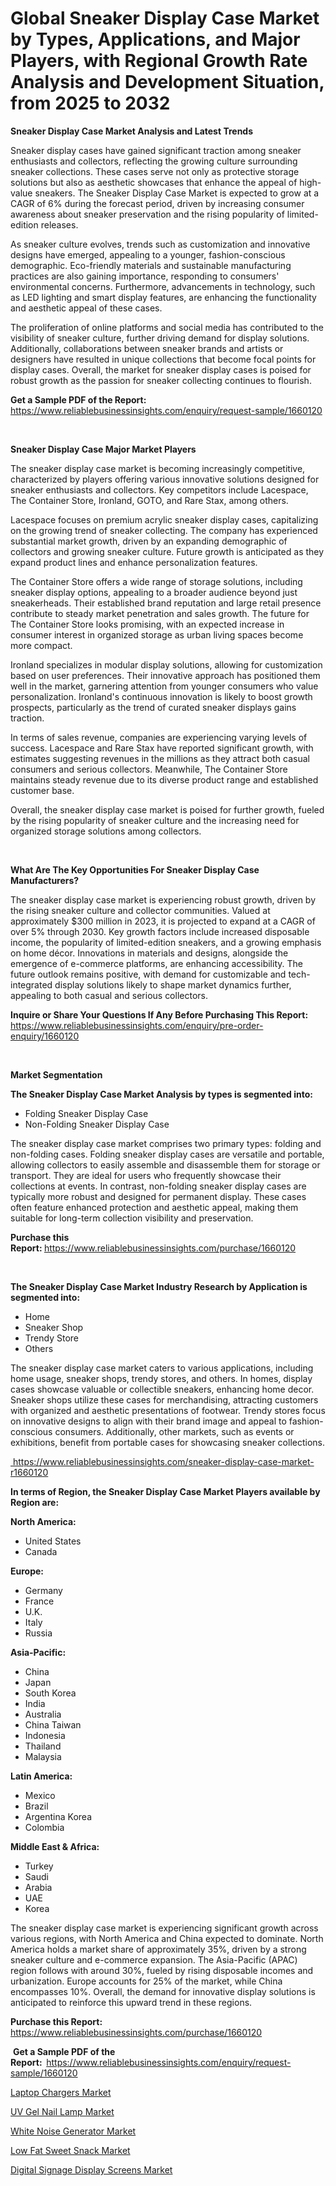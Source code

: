 <p><h1>Global Sneaker Display Case Market by Types, Applications, and Major Players, with Regional Growth Rate Analysis and Development Situation, from 2025 to 2032</h1></p><p><strong>Sneaker Display Case Market Analysis and Latest Trends</strong></p>
<p><p>Sneaker display cases have gained significant traction among sneaker enthusiasts and collectors, reflecting the growing culture surrounding sneaker collections. These cases serve not only as protective storage solutions but also as aesthetic showcases that enhance the appeal of high-value sneakers. The Sneaker Display Case Market is expected to grow at a CAGR of 6% during the forecast period, driven by increasing consumer awareness about sneaker preservation and the rising popularity of limited-edition releases.</p><p>As sneaker culture evolves, trends such as customization and innovative designs have emerged, appealing to a younger, fashion-conscious demographic. Eco-friendly materials and sustainable manufacturing practices are also gaining importance, responding to consumers' environmental concerns. Furthermore, advancements in technology, such as LED lighting and smart display features, are enhancing the functionality and aesthetic appeal of these cases.</p><p>The proliferation of online platforms and social media has contributed to the visibility of sneaker culture, further driving demand for display solutions. Additionally, collaborations between sneaker brands and artists or designers have resulted in unique collections that become focal points for display cases. Overall, the market for sneaker display cases is poised for robust growth as the passion for sneaker collecting continues to flourish.</p></p>
<p><strong>Get a Sample PDF of the Report:&nbsp;</strong> <a href="https://www.reliablebusinessinsights.com/enquiry/request-sample/1660120?utm_campaign=57&utm_medium=2&utm_source=Github&utm_content=ia&utm_term=05042025&utm_id=sneaker-display-case">https://www.reliablebusinessinsights.com/enquiry/request-sample/1660120</a></p>
<p>&nbsp;</p>
<p><strong>Sneaker Display Case Major Market Players</strong></p>
<p><p>The sneaker display case market is becoming increasingly competitive, characterized by players offering various innovative solutions designed for sneaker enthusiasts and collectors. Key competitors include Lacespace, The Container Store, Ironland, GOTO, and Rare Stax, among others.</p><p>Lacespace focuses on premium acrylic sneaker display cases, capitalizing on the growing trend of sneaker collecting. The company has experienced substantial market growth, driven by an expanding demographic of collectors and growing sneaker culture. Future growth is anticipated as they expand product lines and enhance personalization features.</p><p>The Container Store offers a wide range of storage solutions, including sneaker display options, appealing to a broader audience beyond just sneakerheads. Their established brand reputation and large retail presence contribute to steady market penetration and sales growth. The future for The Container Store looks promising, with an expected increase in consumer interest in organized storage as urban living spaces become more compact.</p><p>Ironland specializes in modular display solutions, allowing for customization based on user preferences. Their innovative approach has positioned them well in the market, garnering attention from younger consumers who value personalization. Ironland's continuous innovation is likely to boost growth prospects, particularly as the trend of curated sneaker displays gains traction.</p><p>In terms of sales revenue, companies are experiencing varying levels of success. Lacespace and Rare Stax have reported significant growth, with estimates suggesting revenues in the millions as they attract both casual consumers and serious collectors. Meanwhile, The Container Store maintains steady revenue due to its diverse product range and established customer base.</p><p>Overall, the sneaker display case market is poised for further growth, fueled by the rising popularity of sneaker culture and the increasing need for organized storage solutions among collectors.</p></p>
<p>&nbsp;</p>
<p><strong>What Are The Key Opportunities For Sneaker Display Case Manufacturers?</strong></p>
<p><p>The sneaker display case market is experiencing robust growth, driven by the rising sneaker culture and collector communities. Valued at approximately $300 million in 2023, it is projected to expand at a CAGR of over 5% through 2030. Key growth factors include increased disposable income, the popularity of limited-edition sneakers, and a growing emphasis on home décor. Innovations in materials and designs, alongside the emergence of e-commerce platforms, are enhancing accessibility. The future outlook remains positive, with demand for customizable and tech-integrated display solutions likely to shape market dynamics further, appealing to both casual and serious collectors.</p></p>
<p><strong>Inquire or Share Your Questions If Any Before Purchasing This Report:</strong> <a href="https://www.reliablebusinessinsights.com/enquiry/pre-order-enquiry/1660120?utm_campaign=57&utm_medium=2&utm_source=Github&utm_content=ia&utm_term=05042025&utm_id=sneaker-display-case">https://www.reliablebusinessinsights.com/enquiry/pre-order-enquiry/1660120</a></p>
<p>&nbsp;</p>
<p><strong>Market Segmentation</strong></p>
<p><strong>The Sneaker Display Case Market Analysis by types is segmented into:</strong></p>
<p><ul><li>Folding Sneaker Display Case</li><li>Non-Folding Sneaker Display Case</li></ul></p>
<p><p>The sneaker display case market comprises two primary types: folding and non-folding cases. Folding sneaker display cases are versatile and portable, allowing collectors to easily assemble and disassemble them for storage or transport. They are ideal for users who frequently showcase their collections at events. In contrast, non-folding sneaker display cases are typically more robust and designed for permanent display. These cases often feature enhanced protection and aesthetic appeal, making them suitable for long-term collection visibility and preservation.</p></p>
<p><strong>Purchase this Report:&nbsp;</strong><a href="https://www.reliablebusinessinsights.com/purchase/1660120?utm_campaign=57&utm_medium=2&utm_source=Github&utm_content=ia&utm_term=05042025&utm_id=sneaker-display-case">https://www.reliablebusinessinsights.com/purchase/1660120</a></p>
<p>&nbsp;</p>
<p><strong>The Sneaker Display Case Market Industry Research by Application is segmented into:</strong></p>
<p><ul><li>Home</li><li>Sneaker Shop</li><li>Trendy Store</li><li>Others</li></ul></p>
<p><p>The sneaker display case market caters to various applications, including home usage, sneaker shops, trendy stores, and others. In homes, display cases showcase valuable or collectible sneakers, enhancing home decor. Sneaker shops utilize these cases for merchandising, attracting customers with organized and aesthetic presentations of footwear. Trendy stores focus on innovative designs to align with their brand image and appeal to fashion-conscious consumers. Additionally, other markets, such as events or exhibitions, benefit from portable cases for showcasing sneaker collections.</p></p>
<p><a href="https://www.reliablebusinessinsights.com/sneaker-display-case-market-r1660120?utm_campaign=57&utm_medium=2&utm_source=Github&utm_content=ia&utm_term=05042025&utm_id=sneaker-display-case">&nbsp;https://www.reliablebusinessinsights.com/sneaker-display-case-market-r1660120</a></p>
<p><strong>In terms of Region, the Sneaker Display Case Market Players available by Region are:</strong></p>
<p>
    <p> <strong> North America: </strong>
        <ul>
            <li>United States</li>
            <li>Canada</li>
        </ul>
        </p> 
    <p> <strong> Europe: </strong>
        <ul>
            <li>Germany</li>
            <li>France</li>
            <li>U.K.</li>
            <li>Italy</li>
            <li>Russia</li>
        </ul>
        </p> 
    <p> <strong> Asia-Pacific: </strong>
        <ul>
            <li>China</li>
            <li>Japan</li>
            <li>South Korea</li>
            <li>India</li>
            <li>Australia</li>
            <li>China Taiwan</li>
            <li>Indonesia</li>
            <li>Thailand</li>
            <li>Malaysia</li>
        </ul>
        </p> 
    <p> <strong> Latin America: </strong>
        <ul>
            <li>Mexico</li>
            <li>Brazil</li>
            <li>Argentina Korea</li>
            <li>Colombia</li>
        </ul>
        </p> 
    <p> <strong> Middle East & Africa: </strong>
        <ul>
            <li>Turkey</li>
            <li>Saudi</li>
            <li>Arabia</li>
            <li>UAE</li>
            <li>Korea</li>
        </ul>
    </p>
    </p>
<p><p>The sneaker display case market is experiencing significant growth across various regions, with North America and China expected to dominate. North America holds a market share of approximately 35%, driven by a strong sneaker culture and e-commerce expansion. The Asia-Pacific (APAC) region follows with around 30%, fueled by rising disposable incomes and urbanization. Europe accounts for 25% of the market, while China encompasses 10%. Overall, the demand for innovative display solutions is anticipated to reinforce this upward trend in these regions.</p></p>
<p><strong>Purchase this Report: </strong><a href="https://www.reliablebusinessinsights.com/purchase/1660120?utm_campaign=57&utm_medium=2&utm_source=Github&utm_content=ia&utm_term=05042025&utm_id=sneaker-display-case">https://www.reliablebusinessinsights.com/purchase/1660120</a></p>
<p>&nbsp;<strong>Get a Sample PDF of the Report:&nbsp;&nbsp;</strong><a href="https://www.reliablebusinessinsights.com/enquiry/request-sample/1660120?utm_campaign=57&utm_medium=2&utm_source=Github&utm_content=ia&utm_term=05042025&utm_id=sneaker-display-case">https://www.reliablebusinessinsights.com/enquiry/request-sample/1660120</a></p>
<p><strong></strong></p>
<p><p><a href="https://github.com/rjaibiagha/Market-Research-Report-List-1/blob/main/laptop-chargers-market.md?utm_campaign=57&utm_medium=2&utm_source=Github&utm_content=ia&utm_term=05042025&utm_id=sneaker-display-case">Laptop Chargers Market</a></p><p><a href="https://github.com/godekkutero4/Market-Research-Report-List-1/blob/main/uv-gel-nail-lamp-market.md?utm_campaign=57&utm_medium=2&utm_source=Github&utm_content=ia&utm_term=05042025&utm_id=sneaker-display-case">UV Gel Nail Lamp Market</a></p><p><a href="https://github.com/brinnoifon/Market-Research-Report-List-1/blob/main/white-noise-generator-market.md?utm_campaign=57&utm_medium=2&utm_source=Github&utm_content=ia&utm_term=05042025&utm_id=sneaker-display-case">White Noise Generator Market</a></p><p><a href="https://github.com/trenkkwasek84/Market-Research-Report-List-1/blob/main/low-fat-sweet-snack-market.md?utm_campaign=57&utm_medium=2&utm_source=Github&utm_content=ia&utm_term=05042025&utm_id=sneaker-display-case">Low Fat Sweet Snack Market</a></p><p><a href="https://github.com/rumaskdallys2/Market-Research-Report-List-1/blob/main/digital-signage-display-screens-market.md?utm_campaign=57&utm_medium=2&utm_source=Github&utm_content=ia&utm_term=05042025&utm_id=sneaker-display-case">Digital Signage Display Screens Market</a></p></p>